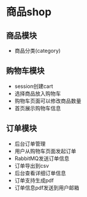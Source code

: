 # 商品shop
## 商品模块
- 商品分类(category)

## 购物车模块
- session创建cart
- 选择商品放入购物车
- 购物车页面可以修改商品数量
- 首页展示购物车信息

## 订单模块
- 后台订单管理
- 用户从购物车页面发起订单
- RabbitMQ发送订单信息
- 订单导出到csv
- 后台查看详细订单信息
- 订单支持生成pdf
- 订单信息pdf发送到用户邮箱